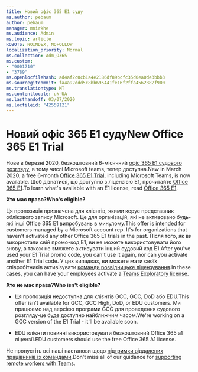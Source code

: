 ```yaml
---
title: Новий офіс 365 E1 суду
ms.author: pebaum
author: pebaum
manager: mnirkhe
ms.audience: Admin
ms.topic: article
ROBOTS: NOINDEX, NOFOLLOW
localization_priority: Normal
ms.collection: Adm_O365
ms.custom:
- "9001710"
- "3789"
ms.openlocfilehash: ad4af2c0cb1a4e2186df89bcfc35d0ea0de3bbb3
ms.sourcegitcommit: fa4a92ddd5c8bb695441fe16f2ffa4562382f900
ms.translationtype: MT
ms.contentlocale: uk-UA
ms.lasthandoff: 03/07/2020
ms.locfileid: "42559121"
---
```

# <a name="new-office-365-e1-trial"></a><span data-ttu-id="ddbd9-102">Новий офіс 365 E1 суду</span><span class="sxs-lookup"><span data-stu-id="ddbd9-102">New Office 365 E1 Trial</span></span>

<span data-ttu-id="ddbd9-103">Нове в березні 2020, безкоштовний 6-місячний [офіс 365 E1 судового розгляду](https://docs.microsoft.com/MicrosoftTeams/e1-trial-license), в тому числі Microsoft teams, тепер доступна.</span><span class="sxs-lookup"><span data-stu-id="ddbd9-103">New in March 2020, a free 6-month [Office 365 E1 Trial](https://docs.microsoft.com/MicrosoftTeams/e1-trial-license), including Microsoft Teams, is now available.</span></span> <span data-ttu-id="ddbd9-104">Щоб дізнатися, що доступно з ліцензією E1, прочитайте [Office 365 E1](https://www.microsoft.com/microsoft-365/business/office-365-enterprise-e1-business-software).</span><span class="sxs-lookup"><span data-stu-id="ddbd9-104">To learn what's available with an E1 license, read [Office 365 E1](https://www.microsoft.com/microsoft-365/business/office-365-enterprise-e1-business-software).</span></span>

<span data-ttu-id="ddbd9-105">**Хто має право?**</span><span class="sxs-lookup"><span data-stu-id="ddbd9-105">**Who's eligible?**</span></span>

<span data-ttu-id="ddbd9-106">Ця пропозиція призначена для клієнтів, якими керує представник облікового запису Microsoft. Це для організацій, які не активовано будь-які інші Office 365 E1 випробувань в минулому.</span><span class="sxs-lookup"><span data-stu-id="ddbd9-106">This offer is intended for customers managed by a Microsoft account rep. It's for organizations that haven't activated any other Office 365 E1 trials in the past.</span></span> <span data-ttu-id="ddbd9-107">Після того, як ви використали свій промо-код E1, ви не можете використовувати його знову, а також не зможете активувати інший судовий код E1.</span><span class="sxs-lookup"><span data-stu-id="ddbd9-107">After you've used your E1 Trial promo code, you can't use it again, nor can you activate another E1 Trial code.</span></span> <span data-ttu-id="ddbd9-108">У цих випадках, ви можете мати своїх співробітників активізувати [команди розвідницьке ліцензування](https://docs.microsoft.com/MicrosoftTeams/teams-exploratory).</span><span class="sxs-lookup"><span data-stu-id="ddbd9-108">In these cases, you can have your employees activate a [Teams Exploratory license](https://docs.microsoft.com/MicrosoftTeams/teams-exploratory).</span></span>

<span data-ttu-id="ddbd9-109">**Хто не має права?**</span><span class="sxs-lookup"><span data-stu-id="ddbd9-109">**Who isn't eligible?**</span></span>

- <span data-ttu-id="ddbd9-110">Ця пропозиція недоступна для клієнтів GCC, GCC, DoD або EDU.</span><span class="sxs-lookup"><span data-stu-id="ddbd9-110">This offer isn't available for GCC, GCC High, DoD, or EDU customers.</span></span> <span data-ttu-id="ddbd9-111">Ми працюємо над версією програми GCC для проведення судового розгляду-це буде доступно найближчим часом.</span><span class="sxs-lookup"><span data-stu-id="ddbd9-111">We're working on a GCC version of the E1 Trial - it'll be available soon.</span></span>

 - <span data-ttu-id="ddbd9-112">EDU клієнти повинні використовувати безкоштовний Office 365 a1 ліцензії.</span><span class="sxs-lookup"><span data-stu-id="ddbd9-112">EDU customers should use the free Office 365 A1 license.</span></span>

<span data-ttu-id="ddbd9-113">Не пропустіть всі наші настанови щодо [підтримки віддалених працівників із командами](https://docs.microsoft.com/MicrosoftTeams/support-remote-work-with-teams).</span><span class="sxs-lookup"><span data-stu-id="ddbd9-113">Don't miss all of our guidance for [supporting remote workers with Teams](https://docs.microsoft.com/MicrosoftTeams/support-remote-work-with-teams).</span></span>
